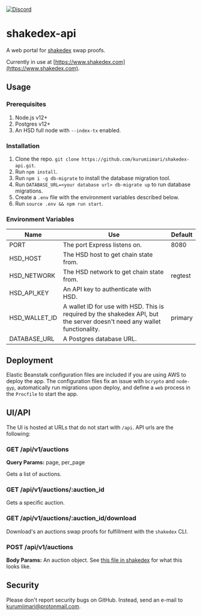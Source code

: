 [![Discord](https://img.shields.io/discord/812809443326558217)](https://discord.gg/sDVEEsvjTJ)

# shakedex-api

A web portal for [shakedex](https://github.com/kurumiimari/shakedex) swap proofs.

Currently in use at [https://www.shakedex.com](https://www.shakedex.com).

## Usage

### Prerequisites

1. Node.js v12+
2. Postgres v12+
3. An HSD full node with `--index-tx` enabled.

### Installation

1. Clone the repo. `git clone https://github.com/kurumiimari/shakedex-api.git`.
2. Run `npm install`.
3. Run `npm i -g db-migrate` to install the database migration tool.
4. Run `DATABASE_URL=<your database url> db-migrate up` to run database migrations.
5. Create a `.env` file with the environment variables described below.
6. Run `source .env && npm run start`.

### Environment Variables

| Name          | Use                                                                                                                       | Default |
|---------------|---------------------------------------------------------------------------------------------------------------------------|---------|
| PORT          | The port Express listens on.                                                                                              | 8080    |
| HSD_HOST      | The HSD host to get chain state from.                                                                                     |         |
| HSD_NETWORK   | The HSD network to get chain state from.                                                                                  | regtest |
| HSD\_API\_KEY   | An API key to authenticate with HSD.                                                                                      |         |
| HSD\_WALLET\_ID | A wallet ID for use with HSD. This is required by the shakedex API, but the server doesn't need any wallet functionality. | primary |
| DATABASE_URL  | A Postgres database URL.                                                                                                  |         |

## Deployment

Elastic Beanstalk configuration files are included if you are using AWS to deploy the app. The configuration files fix an issue with `bcrypto` and `node-gyp`, automatically run migrations upon deploy, and define a `web` process in the `Procfile` to start the app.

## UI/API

The UI is hosted at URLs that do not start with `/api`. API urls are the following:

### GET /api/v1/auctions

**Query Params:** page, per_page

Gets a list of auctions.

### GET /api/v1/auctions/:auction_id

Gets a specific auction.


### GET /api/v1/auctions/:auction_id/download

Download's an auctions swap proofs for fulfillment with the `shakedex` CLI.

### POST /api/v1/auctions

**Body Params:** An auction object. See [this file in shakedex](https://github.com/kurumiimari/shakedex/blob/b3f4b10d62861f9795542341c5c3957385d83112/src/cli/main.js#L235) for what this looks like.

## Security

Please don't report security bugs on GitHub. Instead, send an e-mail to [kurumiimari@protonmail.com](mailto:kurumiimari@protonmail.com).

